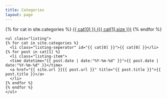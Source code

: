 ```yaml
---
title: Categories
layout: page
---
```

<div class="row-fluid">
  <div class="span2"></div>
  <div class="span8">
    <div id='tag_cloud'>
    {% for cat in site.categories %}
    <a href="#{{ cat[0] }}" title="{{ cat[0] }}" rel="{{ cat[1].size }}">{{ cat[0] }} ({{ cat[1].size }})</a>
    {% endfor %}
    </div>

    <ul class="listing">
    {% for cat in site.categories %}
      <li class="listing-seperator" id="{{ cat[0] }}">{{ cat[0] }}</li>
    {% for post in cat[1] %}
      <li class="listing-item">
      <time datetime="{{ post.date | date:"%Y-%m-%d" }}">{{ post.date | date:"%Y-%m-%d" }}</time>
      <a href="{{ site.url }}{{ post.url }}" title="{{ post.title }}">{{ post.title }}</a>
      </li>
    {% endfor %}
    {% endfor %}
    </ul>
  </div>
  <div class="span2"></div>
</div>

<script src="{{ site.url }}/assets/js/jquery.tagcloud.js" type="text/javascript" charset="utf-8"></script> 
<script language="javascript">
$.fn.tagcloud.defaults = {
    size: {start: 1, end: 1, unit: 'em'},
      color: {start: '#f8e0e6', end: '#ff3333'}
};

$(function () {
    $('#tag_cloud a').tagcloud();
});
</script>
